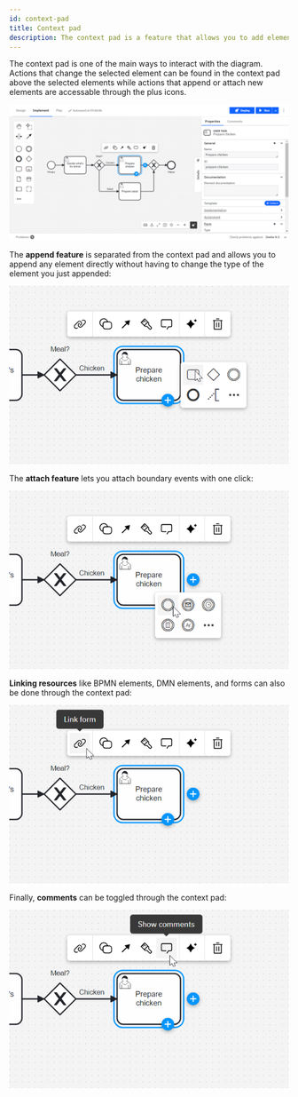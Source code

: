 ```yaml
---
id: context-pad
title: Context pad
description: The context pad is a feature that allows you to add elements to your diagram and perform actions on elements.
---
```


The context pad is one of the main ways to interact with the diagram. Actions that change the selected element can be found in the context pad above the selected elements while actions that append or attach new elements are accessable through the plus icons.

![context pad overview](img/context-pad/overview.png)

The **append feature** is separated from the context pad and allows you to append any element directly without having to change the type of the element you just appended:

![append element icon](img/context-pad/append-element.png)

The **attach feature** lets you attach boundary events with one click:

![append boundary event](img/context-pad/append-boundary-event.png)

**Linking resources** like BPMN elements, DMN elements, and forms can also be done through the context pad:

![link form](img/context-pad/linking.png)

Finally, **comments** can be toggled through the context pad:

![show comments icon](img/context-pad/comments.png)
